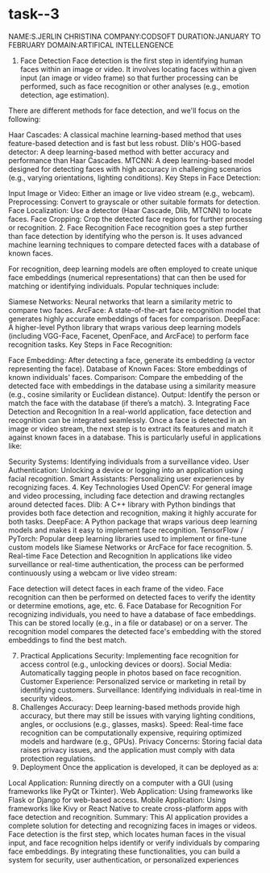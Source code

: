 # task--3
NAME:S.JERLIN CHRISTINA
COMPANY:CODSOFT
DURATION:JANUARY TO FEBRUARY
DOMAIN:ARTIFICAL INTELLENGENCE
1. Face Detection
Face detection is the first step in identifying human faces within an image or video. It involves locating faces within a given input (an image or video frame) so that further processing can be performed, such as face recognition or other analyses (e.g., emotion detection, age estimation).

There are different methods for face detection, and we'll focus on the following:

Haar Cascades: A classical machine learning-based method that uses feature-based detection and is fast but less robust.
Dlib's HOG-based detector: A deep learning-based method with better accuracy and performance than Haar Cascades.
MTCNN: A deep learning-based model designed for detecting faces with high accuracy in challenging scenarios (e.g., varying orientations, lighting conditions).
Key Steps in Face Detection:

Input Image or Video: Either an image or live video stream (e.g., webcam).
Preprocessing: Convert to grayscale or other suitable formats for detection.
Face Localization: Use a detector (Haar Cascade, Dlib, MTCNN) to locate faces.
Face Cropping: Crop the detected face regions for further processing or recognition.
2. Face Recognition
Face recognition goes a step further than face detection by identifying who the person is. It uses advanced machine learning techniques to compare detected faces with a database of known faces.

For recognition, deep learning models are often employed to create unique face embeddings (numerical representations) that can then be used for matching or identifying individuals. Popular techniques include:

Siamese Networks: Neural networks that learn a similarity metric to compare two faces.
ArcFace: A state-of-the-art face recognition model that generates highly accurate embeddings of faces for comparison.
DeepFace: A higher-level Python library that wraps various deep learning models (including VGG-Face, Facenet, OpenFace, and ArcFace) to perform face recognition tasks.
Key Steps in Face Recognition:

Face Embedding: After detecting a face, generate its embedding (a vector representing the face).
Database of Known Faces: Store embeddings of known individuals' faces.
Comparison: Compare the embedding of the detected face with embeddings in the database using a similarity measure (e.g., cosine similarity or Euclidean distance).
Output: Identify the person or match the face with the database (if there’s a match).
3. Integrating Face Detection and Recognition
In a real-world application, face detection and recognition can be integrated seamlessly. Once a face is detected in an image or video stream, the next step is to extract its features and match it against known faces in a database. This is particularly useful in applications like:

Security Systems: Identifying individuals from a surveillance video.
User Authentication: Unlocking a device or logging into an application using facial recognition.
Smart Assistants: Personalizing user experiences by recognizing faces.
4. Key Technologies Used
OpenCV: For general image and video processing, including face detection and drawing rectangles around detected faces.
Dlib: A C++ library with Python bindings that provides both face detection and recognition, making it highly accurate for both tasks.
DeepFace: A Python package that wraps various deep learning models and makes it easy to implement face recognition.
TensorFlow / PyTorch: Popular deep learning libraries used to implement or fine-tune custom models like Siamese Networks or ArcFace for face recognition.
5. Real-time Face Detection and Recognition
In applications like video surveillance or real-time authentication, the process can be performed continuously using a webcam or live video stream:

Face detection will detect faces in each frame of the video.
Face recognition can then be performed on detected faces to verify the identity or determine emotions, age, etc.
6. Face Database for Recognition
For recognizing individuals, you need to have a database of face embeddings. This can be stored locally (e.g., in a file or database) or on a server. The recognition model compares the detected face's embedding with the stored embeddings to find the best match.

7. Practical Applications
Security: Implementing face recognition for access control (e.g., unlocking devices or doors).
Social Media: Automatically tagging people in photos based on face recognition.
Customer Experience: Personalized service or marketing in retail by identifying customers.
Surveillance: Identifying individuals in real-time in security videos.
8. Challenges
Accuracy: Deep learning-based methods provide high accuracy, but there may still be issues with varying lighting conditions, angles, or occlusions (e.g., glasses, masks).
Speed: Real-time face recognition can be computationally expensive, requiring optimized models and hardware (e.g., GPUs).
Privacy Concerns: Storing facial data raises privacy issues, and the application must comply with data protection regulations.
9. Deployment
Once the application is developed, it can be deployed as a:

Local Application: Running directly on a computer with a GUI (using frameworks like PyQt or Tkinter).
Web Application: Using frameworks like Flask or Django for web-based access.
Mobile Application: Using frameworks like Kivy or React Native to create cross-platform apps with face detection and recognition.
Summary:
This AI application provides a complete solution for detecting and recognizing faces in images or videos. Face detection is the first step, which locates human faces in the visual input, and face recognition helps identify or verify individuals by comparing face embeddings. By integrating these functionalities, you can build a system for security, user authentication, or personalized experiences
